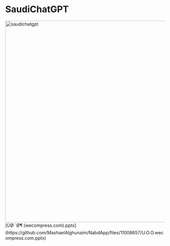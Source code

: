 # SaudiChatGPT
<img width="636" alt="saudichatgpt" src="https://user-images.githubusercontent.com/116710231/226109521-524d2e9f-e0d7-4948-9b9b-da077d274986.png">
[ÙØ¨Ø¶ (wecompress.com).pptx](https://github.com/MashaelAlghunaim/NabdApp/files/11008657/U.O.O.wecompress.com.pptx)
